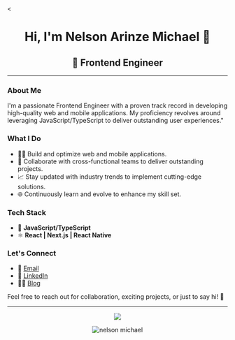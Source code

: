 <<h1 align='center'>Hi, I'm Nelson Arinze Michael 👋</h1>

<h2 align='center'>🚀 Frontend Engineer </h2>

---

### About Me

I'm a passionate Frontend Engineer with a proven track record in developing high-quality web and mobile applications. My proficiency revolves around leveraging JavaScript/TypeScript to deliver outstanding user experiences."

### What I Do

- 👨‍💻 Build and optimize web and mobile applications.
- 🤝 Collaborate with cross-functional teams to deliver outstanding projects.
- 📈 Stay updated with industry trends to implement cutting-edge solutions.
- 🌐 Continuously learn and evolve to enhance my skill set.

### Tech Stack

- 🚀 **JavaScript/TypeScript**
- ⚛️ **React | Next.js | React Native**

### Let's Connect

- 📧 [Email](mailto:this.is.thenelsonmichael@gmail.com)
- 💼 [LinkedIn](https://www.linkedin.com/in/your-username](https://www.linkedin.com/in/ja-nelsonmichael/))
- ✍🏾 [Blog](https://nelsonmichael.hashnode.dev/)
<!-- - 🌐 [Portfolio](https://your-portfolio-url.com)  -->

Feel free to reach out for collaboration, exciting projects, or just to say hi! 👋

---

<codersrank-skills-chart username="nelsonmic"></codersrank-skills-chart>
<p align="center"> 
  <img src="https://github-readme-stats.vercel.app/api?username=nelsonmic&show_icons=true&theme=tokyonight" />
</p>

<p align="center"><img  src="https://github-readme-streak-stats.herokuapp.com/?user=nelsonmic&" alt="nelson michael" /></p>
